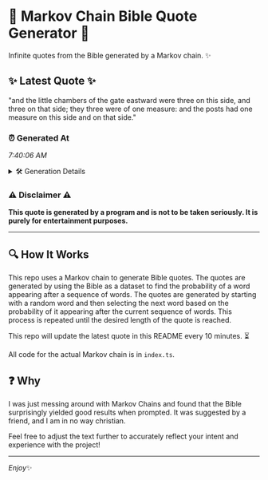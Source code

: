 # 📖 Markov Chain Bible Quote Generator 📖

Infinite quotes from the Bible generated by a Markov chain. ✨

## ✨ Latest Quote ✨
"and the little chambers of the gate eastward were three on this side, and three on that side; they three were of one measure: and the posts had one measure on this side and on that side."

### ⏰ Generated At
*7:40:06 AM*

<details>
    <summary>🛠️ Generation Details</summary>
    <p>
        <strong>🌱 Seed:</strong> and<br>
        <strong>🔄 Iterations:</strong> 36<br>
        <strong>📜 Context History:</strong><br>[ and ]: the<br>[ and, the ]: little<br>[ and, the, little ]: chambers<br>[ and, the, little, chambers ]: of<br>[ and, the, little, chambers, of ]: the<br>[ and, the, little, chambers, of, the ]: gate<br>[ the, little, chambers, of, the, gate ]: eastward<br>[ little, chambers, of, the, gate, eastward ]: were<br>[ chambers, of, the, gate, eastward, were ]: three<br>[ of, the, gate, eastward, were, three ]: on<br>[ the, gate, eastward, were, three, on ]: this<br>[ gate, eastward, were, three, on, this ]: side,<br>[ eastward, were, three, on, this, side, ]: and<br>[ were, three, on, this, side,, and ]: three<br>[ three, on, this, side,, and, three ]: on<br>[ on, this, side,, and, three, on ]: that<br>[ this, side,, and, three, on, that ]: side;<br>[ side,, and, three, on, that, side; ]: they<br>[ and, three, on, that, side;, they ]: three<br>[ three, on, that, side;, they, three ]: were<br>[ on, that, side;, they, three, were ]: of<br>[ that, side;, they, three, were, of ]: one<br>[ side;, they, three, were, of, one ]: measure:<br>[ they, three, were, of, one, measure: ]: and<br>[ three, were, of, one, measure:, and ]: the<br>[ were, of, one, measure:, and, the ]: posts<br>[ of, one, measure:, and, the, posts ]: had<br>[ one, measure:, and, the, posts, had ]: one<br>[ measure:, and, the, posts, had, one ]: measure<br>[ and, the, posts, had, one, measure ]: on<br>[ the, posts, had, one, measure, on ]: this<br>[ posts, had, one, measure, on, this ]: side<br>[ had, one, measure, on, this, side ]: and<br>[ one, measure, on, this, side, and ]: on<br>[ measure, on, this, side, and, on ]: that<br>[ on, this, side, and, on, that ]: side.<br>
    </p>
</details>

### ⚠️ Disclaimer ⚠️
**This quote is generated by a program and is not to be taken seriously. It is purely for entertainment purposes.**

---

## 🔍 How It Works

This repo uses a Markov chain to generate Bible quotes. The quotes are generated by using the Bible as a dataset to find the probability of a word appearing after a sequence of words. The quotes are generated by starting with a random word and then selecting the next word based on the probability of it appearing after the current sequence of words. This process is repeated until the desired length of the quote is reached.

This repo will update the latest quote in this README every 10 minutes. ⏳

All code for the actual Markov chain is in `index.ts`.

## ❓ Why

I was just messing around with Markov Chains and found that the Bible surprisingly yielded good results when prompted. 
It was suggested by a friend, and I am in no way christian.

Feel free to adjust the text further to accurately reflect your intent and experience with the project!

---

*Enjoy*✨
